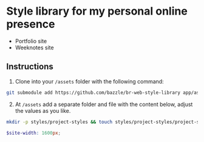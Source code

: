 # Style library for my personal online presence

* Portfolio site
* Weeknotes site

## Instructions

1. Clone into your `/assets` folder with the following command:

```bash
git submodule add https://github.com/bazzle/br-web-style-library app/assets/styles/style-library
```

2. At `/assets` add a separate folder and file with the content below, adjust the values as you like.

```bash
mkdir -p styles/project-styles && touch styles/project-styles/project-specific.scss
```


```scss
$site-width: 1600px;
```
